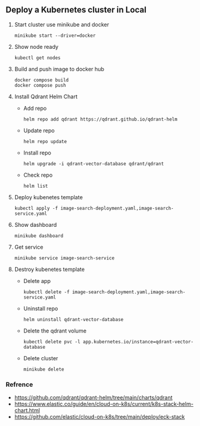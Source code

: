 ## Deploy a Kubernetes cluster in Local

1. Start cluster use minikube and docker
   ```
   minikube start --driver=docker
   ```
2. Show node ready
   ```
   kubectl get nodes
   ```
3. Build and push image to docker hub
   ```
   docker compose build
   docker compose push
   ```
4. Install Qdrant Helm Chart

   - Add repo
     ```
     helm repo add qdrant https://qdrant.github.io/qdrant-helm
     ```
   - Update repo
     ```
     helm repo update
     ```
   - Install repo
     ```
     helm upgrade -i qdrant-vector-database qdrant/qdrant
     ```
   - Check repo
     ```
     helm list
     ```

5. Deploy kubenetes template
   ```
   kubectl apply -f image-search-deployment.yaml,image-search-service.yaml
   ```
6. Show dashboard
   ```
   minikube dashboard
   ```
7. Get service
   ```
   minikube service image-search-service
   ```
8. Destroy kubenetes template
   - Delete app
     ```
     kubectl delete -f image-search-deployment.yaml,image-search-service.yaml
     ```
   - Uninstall repo
     ```
     helm uninstall qdrant-vector-database
     ```
   - Delete the qdrant volume
     ```
     kubectl delete pvc -l app.kubernetes.io/instance=qdrant-vector-database
     ```
   - Delete cluster
     ```
     minikube delete
     ```

### Refrence

- https://github.com/qdrant/qdrant-helm/tree/main/charts/qdrant
- https://www.elastic.co/guide/en/cloud-on-k8s/current/k8s-stack-helm-chart.html
- https://github.com/elastic/cloud-on-k8s/tree/main/deploy/eck-stack
